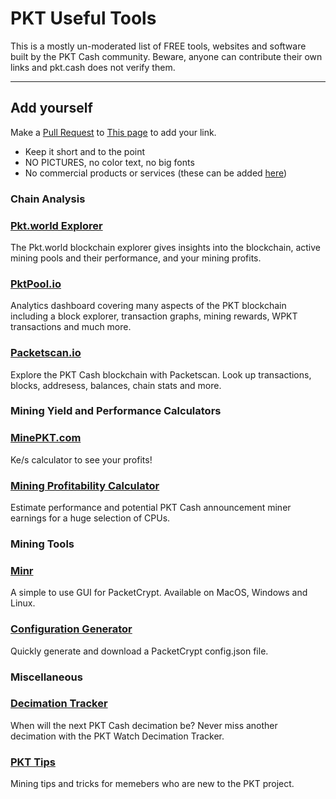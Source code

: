# PKT Useful Tools

This is a mostly un-moderated list of FREE tools, websites and software built by the PKT Cash community. Beware, anyone can contribute their own links and pkt.cash does not verify them.

---
## Add yourself
Make a [Pull Request](https://docs.github.com/en/github/collaborating-with-pull-requests/proposing-changes-to-your-work-with-pull-requests/creating-a-pull-request) to [This page](https://github.com/pkt-cash/pkt-docs/blob/main/docs/useful_tools.md) to add your link.

* Keep it short and to the point
* NO PICTURES, no color text, no big fonts
* No commercial products or services (these can be added [here](https://docs.pkt.cash/en/latest/commercial/))

### Chain Analysis
### [Pkt.world Explorer](http://pkt.world/explorer)
The Pkt.world blockchain explorer gives insights into the blockchain, active mining pools and their performance, and your mining profits.

### [PktPool.io](https://pktpool.io/pkt)
Analytics dashboard covering many aspects of the PKT blockchain including a block explorer, transaction graphs, mining rewards, WPKT transactions and much more.

### [Packetscan.io](https://packetscan.io)
Explore the PKT Cash blockchain with Packetscan. Look up transactions, blocks, addresess, balances, chain stats and more.

### Mining Yield and Performance Calculators
### [MinePKT.com](http://minepkt.com/)
Ke/s calculator to see your profits!

### [Mining Profitability Calculator](https://calculator.pkt.watch/)
Estimate performance and potential PKT Cash announcement miner earnings for a huge selection of CPUs.

### Mining Tools
### [Minr](https://pkt.watch/minr/)
A simple to use GUI for PacketCrypt. Available on MacOS, Windows and Linux.

### [Configuration Generator](https://config.pkt.watch/)
Quickly generate and download a PacketCrypt config.json file.

### Miscellaneous
### [Decimation Tracker](https://decimation.pkt.watch/)
When will the next PKT Cash decimation be? Never miss another decimation with the PKT Watch Decimation Tracker.

### [PKT Tips](https://www.pkt.tips)
Mining tips and tricks for memebers who are new to the PKT project.
